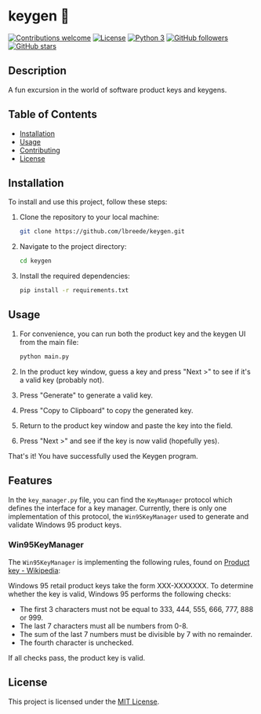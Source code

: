 # keygen :key:

[![Contributions welcome](https://img.shields.io/badge/contributions-welcome-brightgreen.svg?style=flat)](https://github.com/lbreede/keygen/issues)
[![License](https://img.shields.io/badge/license-MIT-blue.svg)](LICENSE)
[![Python 3](https://img.shields.io/badge/Python-3-ff69b4.svg)](https://www.python.org/downloads/release/python-3117/)
[![GitHub followers](https://img.shields.io/github/followers/lbreede.svg?style=social&label=Follow)](https://github.com/lbreede?tab=followers)
[![GitHub stars](https://img.shields.io/github/stars/lbreede/keygen.svg?style=social&label=Star)](https://github.com/lbreede/keygen/stargazers/)

## Description

A fun excursion in the world of software product keys and keygens.

## Table of Contents

- [Installation](#installation)
- [Usage](#usage)
- [Contributing](#contributing)
- [License](#license)

## Installation

To install and use this project, follow these steps:

1. Clone the repository to your local machine:
    ```bash
    git clone https://github.com/lbreede/keygen.git
    ```

2. Navigate to the project directory:
    ```bash
    cd keygen
    ```

3. Install the required dependencies:
    ```bash
    pip install -r requirements.txt
    ```

## Usage

1. For convenience, you can run both the product key and the keygen UI from the main file:
    ```bash
    python main.py
    ```
2. In the product key window, guess a key and press "Next >" to see if it's a valid key (probably not).

3. Press "Generate" to generate a valid key.

4. Press "Copy to Clipboard" to copy the generated key.

5. Return to the product key window and paste the key into the field.

6. Press "Next >" and see if the key is now valid (hopefully yes).

That's it! You have successfully used the Keygen program.

## Features

In the `key_manager.py` file, you can find the `KeyManager` protocol which defines the interface for a key manager.
Currently, there is only one implementation of this protocol, the `Win95KeyManager` used to generate and validate Windows 95 product keys.

### Win95KeyManager

The `Win95KeyManager` is implementing the following rules, found on [Product key - Wikipedia](https://en.m.wikipedia.org/wiki/Product_key#Windows_95_retail_key):

Windows 95 retail product keys take the form XXX-XXXXXXX. To determine whether the key is valid, Windows 95 performs the following checks:

- The first 3 characters must not be equal to 333, 444, 555, 666, 777, 888 or 999.
- The last 7 characters must all be numbers from 0-8.
- The sum of the last 7 numbers must be divisible by 7 with no remainder.
- The fourth character is unchecked.

If all checks pass, the product key is valid.

## License

This project is licensed under the [MIT License](LICENSE).
